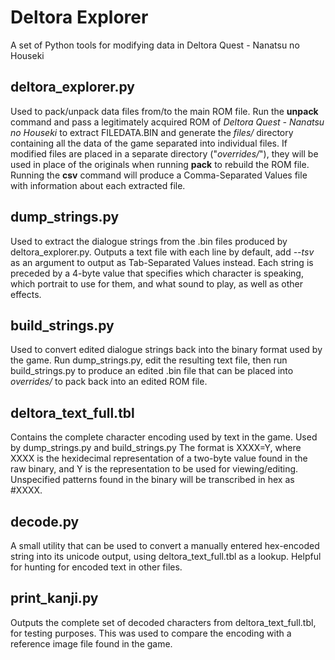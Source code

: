 # Deltora Explorer
A set of Python tools for modifying data in Deltora Quest - Nanatsu no Houseki

## deltora_explorer.py
Used to pack/unpack data files from/to the main ROM file. Run the **unpack** command and pass a legitimately acquired ROM of _Deltora Quest - Nanatsu no Houseki_ to extract FILEDATA.BIN and generate the _files/_ directory containing all the data of the game separated into individual files. If modified files are placed in a separate directory ("_overrides/_"), they will be used in place of the originals when running **pack** to rebuild the ROM file. Running the **csv** command will produce a Comma-Separated Values file with information about each extracted file.

## dump_strings.py
Used to extract the dialogue strings from the .bin files produced by deltora_explorer.py. Outputs a text file with each line by default, add _--tsv_ as an argument to output as Tab-Separated Values instead. Each string is preceded by a 4-byte value that specifies which character is speaking, which portrait to use for them, and what sound to play, as well as other effects.

## build_strings.py
Used to convert edited dialogue strings back into the binary format used by the game. Run dump_strings.py, edit the resulting text file, then run build_strings.py to produce an edited .bin file that can be placed into _overrides/_ to pack back into an edited ROM file.

## deltora_text_full.tbl
Contains the complete character encoding used by text in the game. Used by dump_strings.py and build_strings.py The format is XXXX=Y, where XXXX is the hexidecimal representation of a two-byte value found in the raw binary, and Y is the representation to be used for viewing/editing. Unspecified patterns found in the binary will be transcribed in hex as #XXXX.

## decode.py
A small utility that can be used to convert a manually entered hex-encoded string into its unicode output, using deltora_text_full.tbl as a lookup. Helpful for hunting for encoded text in other files.

## print_kanji.py
Outputs the complete set of decoded characters from deltora_text_full.tbl, for testing purposes. This was used to compare the encoding with a reference image file found in the game.
